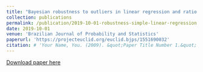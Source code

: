 ```yaml
---
title: "Bayesian robustness to outliers in linear regression and ratio estimation"
collection: publications
permalink: /publication/2019-10-01-robustness-simple-linear-regression
date: 2019-10-01
venue: 'Brazilian Journal of Probability and Statistics'
paperurl: 'https://projecteuclid.org/euclid.bjps/1551690032'
citation: # 'Your Name, You. (2009). &quot;Paper Title Number 1.&quot; <i>Journal 1</i>. 1(1).'
---
```


[Download paper here](https://arxiv.org/abs/1612.05307)


